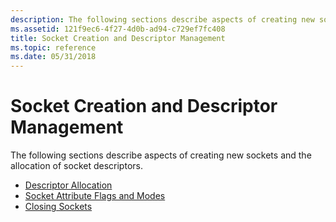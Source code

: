 ```yaml
---
description: The following sections describe aspects of creating new sockets and the allocation of socket descriptors.Descriptor AllocationSocket Attribute Flags and ModesClosing Sockets
ms.assetid: 121f9ec6-4f27-4d0b-ad94-c729ef7fc408
title: Socket Creation and Descriptor Management
ms.topic: reference
ms.date: 05/31/2018
---
```


# Socket Creation and Descriptor Management

The following sections describe aspects of creating new sockets and the allocation of socket descriptors.

-   [Descriptor Allocation](descriptor-allocation-2.md)
-   [Socket Attribute Flags and Modes](socket-attribute-flags-and-modes-2.md)
-   [Closing Sockets](closing-sockets-2.md)

 

 



